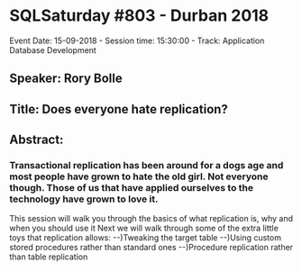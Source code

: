 # SQLSaturday #803 - Durban 2018
Event Date: 15-09-2018 - Session time: 15:30:00 - Track: Application  Database Development
## Speaker: Rory Bolle
## Title: Does everyone hate replication?
## Abstract:
### Transactional replication has been around for a dogs age and most people have grown to hate the old girl. Not everyone though. Those of us that have applied ourselves to the technology have grown to love it.
This session will walk you through the basics of what replication is, why and when you should use it 
Next we will walk through some of the extra little toys that replication allows:
--)Tweaking the target table
--)Using custom stored procedures rather than standard ones
--)Procedure replication rather than table replication
